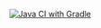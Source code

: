 [![Java CI with Gradle](https://github.com/AlinaOsonova/2.2.-Selenide/actions/workflows/gradle.yml/badge.svg)](https://github.com/AlinaOsonova/2.2.-Selenide/actions/workflows/gradle.yml)
